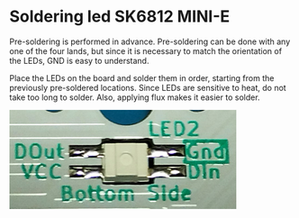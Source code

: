 # Soldering led SK6812 MINI-E

Pre-soldering is performed in advance.
Pre-soldering can be done with any one of the four lands, but since it is necessary to match the orientation of the LEDs, GND is easy to understand.

Place the LEDs on the board and solder them in order, starting from the previously pre-soldered locations.
Since LEDs are sensitive to heat, do not take too long to solder.
Also, applying flux makes it easier to solder.

<img src="../img/soldering-sk6812mini-e_01.jpg" width="80%">